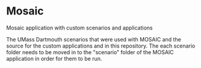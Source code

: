 # Mosaic
Mosaic application with custom scenarios and applications


The UMass Dartmouth scenarios that were used with MOSAIC and the source for the custom applications and in this repository. The each scenario folder needs to be moved in to the "scenario" folder of the MOSAIC application in order for them to be run.
